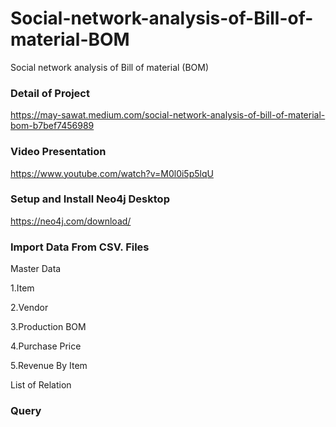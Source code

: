 # Social-network-analysis-of-Bill-of-material-BOM


Social network analysis of Bill of material (BOM)

### Detail of Project 

https://may-sawat.medium.com/social-network-analysis-of-bill-of-material-bom-b7bef7456989

### Video Presentation

https://www.youtube.com/watch?v=M0l0i5p5lqU

### Setup and Install Neo4j Desktop

https://neo4j.com/download/

### Import Data From CSV. Files
Master Data

1.Item 

2.Vendor

3.Production BOM

4.Purchase Price

5.Revenue By Item

List of Relation






### Query
